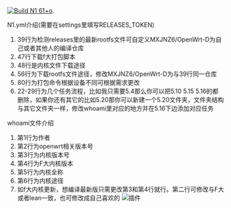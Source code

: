[![Build N1 61+o](https://github.com/MXJNZ6/Flippy-D/actions/workflows/N1.yml/badge.svg)](https://github.com/MXJNZ6/Flippy-D/actions/workflows/N1.yml).

N1.yml介绍(需要在settings里填写RELEASES_TOKEN)
1. 39行为检测releases里的最新rootfs文件可自定义MXJNZ6/OpenWrt-D为自己或者其他人的编译仓库
2. 47行下载f大打包脚本
3. 48行是内核文件下载途径
4. 56行为下载rootfs文件途径，修改MXJNZ6/OpenWrt-D为与39行同一仓库
5. 80行为打包命令根据设备不同可根据需求更改
6. 22-29行为几个任务流程，比如我只需要5.4那么你可以把5.10 5.15 5.16的都删除，如果你还有其它的比如5.20那你可以新建一个5.20文件夹，文件夹结构与其它文件夹一样，修改whoami里对应的地方并在5.16下边添加对应任务

whoami文件介绍
1. 第1行为作者
2. 第2行为openwrt相关版本号
3. 第3行为内核版本号
4. 第4行为F大内核版本
5. 第5行为内核全称
6. 第6行为内核途径
7. 如f大内核更新，想编译最新版只需更改第3和第4行就行。第二行可修改与F大或者lean一致，也可修改成自己喜欢的
![插件](https://user-images.githubusercontent.com/53927877/162709856-d6454dd1-dcce-462c-8dd6-d026d8723d9b.png)
